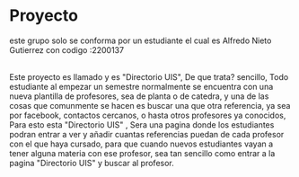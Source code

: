 # Proyecto
<p>este grupo solo se conforma por un estudiante el cual es Alfredo Nieto Gutierrez con codigo :2200137
    <br>
    <br>
    <p>Este proyecto es llamado y es "Directorio UIS", De que trata? sencillo, 
    Todo estudiante al empezar un semestre normalmente se encuentra con una nueva plantilla 
    de profesores, sea de planta o de catedra, y una de las cosas que comunmente se hacen es 
    buscar una que otra referencia, ya sea por facebook, contactos cercanos, o hasta otros profesores ya conocidos,
    Para esto esta "Directorio UIS" , Sera una pagina donde los estudiantes podran entrar 
    a ver y añadir cuantas referencias puedan de cada profesor con el que haya cursado, para 
    que cuando nuevos estudiantes vayan a tener alguna materia con ese profesor, sea tan 
    sencillo como entrar a la pagina "Directorio UIS" y buscar al profesor. </p>
